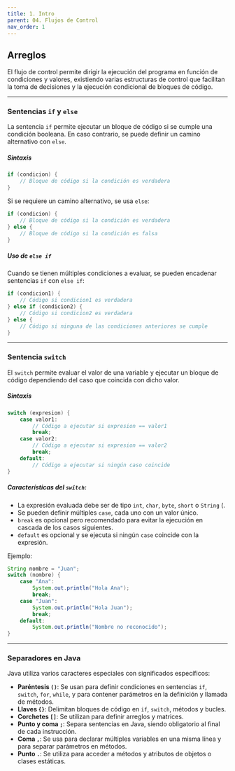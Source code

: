 ```yaml
---
title: 1. Intro
parent: 04. Flujos de Control
nav_order: 1
---
```


## Arreglos

El flujo de control permite dirigir la ejecución del programa en función de condiciones y valores, existiendo varias estructuras de control que facilitan la toma de decisiones y la ejecución condicional de bloques de código.

---
### Sentencias `if` y `else`
La sentencia `if` permite ejecutar un bloque de código si se cumple una condición booleana. En caso contrario, se puede definir un camino alternativo con `else`.
##### Sintaxis

```java
if (condicion) {
    // Bloque de código si la condición es verdadera
}
```

Si se requiere un camino alternativo, se usa `else`:

```java
if (condicion) {
    // Bloque de código si la condición es verdadera
} else {
    // Bloque de código si la condición es falsa
}
```

##### Uso de `else if`
Cuando se tienen múltiples condiciones a evaluar, se pueden encadenar sentencias `if` con `else if`:

```java
if (condicion1) {
    // Código si condicion1 es verdadera
} else if (condicion2) {
    // Código si condicion2 es verdadera
} else {
    // Código si ninguna de las condiciones anteriores se cumple
}
```

---
### Sentencia `switch`
El `switch` permite evaluar el valor de una variable y ejecutar un bloque de código dependiendo del caso que coincida con dicho valor.

##### Sintaxis

```java
switch (expresion) {
    case valor1:
        // Código a ejecutar si expresion == valor1
        break;
    case valor2:
        // Código a ejecutar si expresion == valor2
        break;
    default:
        // Código a ejecutar si ningún caso coincide
}
```

##### Características del `switch`:
- La expresión evaluada debe ser de tipo `int`, `char`, `byte`, `short` o `String` (.
- Se pueden definir múltiples `case`, cada uno con un valor único.
- `break` es opcional pero recomendado para evitar la ejecución en cascada de los casos siguientes.
- `default` es opcional y se ejecuta si ningún `case` coincide con la expresión.

Ejemplo:

```java
String nombre = "Juan";
switch (nombre) {
    case "Ana":
        System.out.println("Hola Ana");
        break;
    case "Juan":
        System.out.println("Hola Juan");
        break;
    default:
        System.out.println("Nombre no reconocido");
}
```

---
### Separadores en Java

Java utiliza varios caracteres especiales con significados específicos:

- **Paréntesis `()`**: Se usan para definir condiciones en sentencias `if`, `switch`, `for`, `while`, y para contener parámetros en la definición y llamada de métodos.
- **Llaves `{}`**: Delimitan bloques de código en `if`, `switch`, métodos y bucles.
- **Corchetes `[]`**: Se utilizan para definir arreglos y matrices.
- **Punto y coma `;`**: Separa sentencias en Java, siendo obligatorio al final de cada instrucción.
- **Coma `,`**: Se usa para declarar múltiples variables en una misma línea y para separar parámetros en métodos.
- **Punto `.`**: Se utiliza para acceder a métodos y atributos de objetos o clases estáticas.
